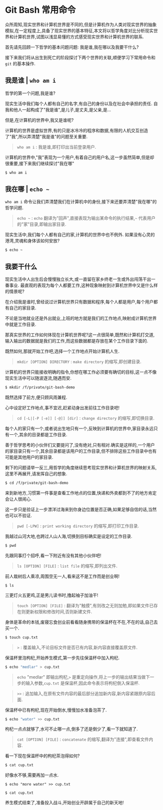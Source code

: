 # Git Bash 常用命令

众所周知,现实世界和计算机世界是不同的,但是计算机作为人类对现实世界的抽象模拟,在一定程度上,具备了现实世界的基本特征,本文将以哲学角度对比分析现实世界和计算机世界,试图以浅显易懂的方式感受现实世界和计算机世界的联系.

首先请先回顾一下哲学的基本问题问题: 我是谁,我在哪以及我要干什么?

接下来我们将从出生到死亡的阶段探讨下两个世界的关联,顺便学习下常用命令和 `git` 的基本操作.

## 我是谁 | `who am i`

哲学的第一个问题,我是谁?

现实生活中我们每个人都有自己的名字,有自己的身份以及在社会中承担的责任.
自我和他人一起构成了"我是谁",是儿子,是丈夫,是父亲,是...

但是,在计算机的世界中,我又是谁呢?

计算机的世界是虚拟世界,有的只是冰冷冷的程序和数据,有限的人机交互创造了"我",所以弄清楚"我是谁"的问题至关重要.

> `who am i` : 我是谁,即打印出当前登录用户.

计算机的世界中,"我"表现为一个用户,有着自己的用户名,这一步虽然简单,但是却很重要,接下来我们继续探讨"我在哪"

```bash
$ who am i
```

## 我在哪 | `echo ~`

`who am i` 命令让我们弄清楚我们在计算机中的身份,接下来还要弄清楚"我在哪"的哲学问题.

> `echo ~` : `echo` 翻译为"回声",直接表现为输出某命令的执行结果,`~` 代表用户的"家"目录,即输出家目录.

现实生活中,我们每个人都有自己的家,计算机的世界中也不例外.
如果没有心灵的港湾,灵魂和身体该如何安放?

```bash
$ echo ~
```

## 我要干什么

现实生活中人出生后会慢慢独立长大,或一直留在家乡终老一生或外出闯荡干出一番事业.
最直观的表现为每个人都要工作,这种现象映射到计算机世界中又是什么样的情景呢?

在介绍我是谁时,曾经说过计算机世界只有数据和程序,每个人都是用户,每个用户都有自己的家目录.

不论是当地就业还是外出就业,上班的地方就是我们的工作地点,映射成计算机世界中就是工作目录.

那真实世界的工作如何体现在计算机世界呢?这一点很简单,既然和计算机打交道,输入输出的数据就是我们的工作,而这些数据都是存放在某个工作目录下面的.

既然如何,那就开始工作吧,选择一个工作地点开始计算机人生.

> `mkdir [OPTION] DIRECTORY` : `make directory` 的缩写,即创建目录.

计算机的世界只能接收明确的指令,你想在哪工作必须要有确切的目标,这一点不像现实生活中可以随波逐流,随遇而安.

```bash
$ mkdir /f/private/git-bash-demo
```

既然选择了前方,便只顾风雨兼程.

心中设定好工作地点,事不宜迟,赶紧动身出发前往工作目录吧!

> `cd [-L|[-P [-e]] [-@]] [dir]` : `change directory` 的缩写,即切换目录.

每个人的家只有一个,或者说出生地只有一个,反映到计算机的世界中,家目录永远只有一个,其余的目录都是工作目录.

善于哲学思考的小伙伴们又要提问了,没有绝对,只有相对.确实是这样的,一个用户的家目录只有一个,其余目录都是该用户的工作目录,但不排除这些工作目录中也有可能是其他用户的家目录.

剩下的问题请举一反三,用哲学的角度继续思考现实世界和计算机世界的映射关系,这里不再展开,请发挥自己的想象.


```bash
$ cd /f/private/git-bash-demo
```

来到新地方,习惯第一件事是查看工作地点的位置,快递和外卖都到不了的地方肯定会让人很闹心.

这一步只是验证上一步漂洋过海来到你身边位置是否正确,如果足够自信的话,当然也可以不验证.

> `pwd [-LPW]` : `print working directory` 的缩写,即打印工作目录.

我越过山河大地,也跨过人山人海,切换到目标确实是设定的工作目录.

```bash
$ pwd
```

先跟同事打个招呼,看一下附近有没有其他小伙伴吧!

> `ls [OPTION] [FILE]` : `list file` 的缩写,即列出文件.

前人栽树后人乘凉,周围空无一人,看来这不是工作而是创业啊!

```
$ ls
```

三更灯火五更鸡,正是男儿读书时,撸起袖子加油干!

> `touch [OPTION] [FILE]` : 翻译为"触摸",有则改之无则加勉,即如果文件已存在则更新权限和修改时间,否则新建文件.

身体是革命的本钱,废寝忘食创业前看看随身携带的保温杯在不在,不在的话,自己去买一个.

```bash
$ touch cup.txt
```

> `>` : 覆盖输入,不论目标文件是否已有内容,新内容直接覆盖原文件.


保温杯里泡枸杞,开始养生模式,第一步先往保温杯中加入枸杞.

```bash
$ echo "medlar" > cup.txt
```

> `echo` "medlar" 即输出枸杞,`>` 是重定向操作,将上一步的输出结果当做下一步的输入参数,`cup.txt` 是保温杯,因此命令表示将枸杞倒入保温杯.


> `>>` : 追加输入,在原有文件内容的最后部分追加新内容,新内容紧跟原内容后面.

保温杯中已有枸杞,现在开始倒水,慢慢加水准备泡茶了.

```bash
$ echo "water" >> cup.txt
```

枸杞一点点就够了,水可不止哪一点,倒多了还是倒少了,看一下就知道了.

> `cat [OPTION] [FILE]` : `concatenate` 的缩写,翻译为"连接",即查看文件内容.

看一下现在保温杯中的枸杞茶泡得如何?

```bash
$ cat cup.txt
```

好像水不够,需要再加一点水.

```
$ echo "more water" >> cup.txt

$ cat cup.txt
```

养生模式结束了,准备投入战斗,开始创业开辟属于自己的新天地!

